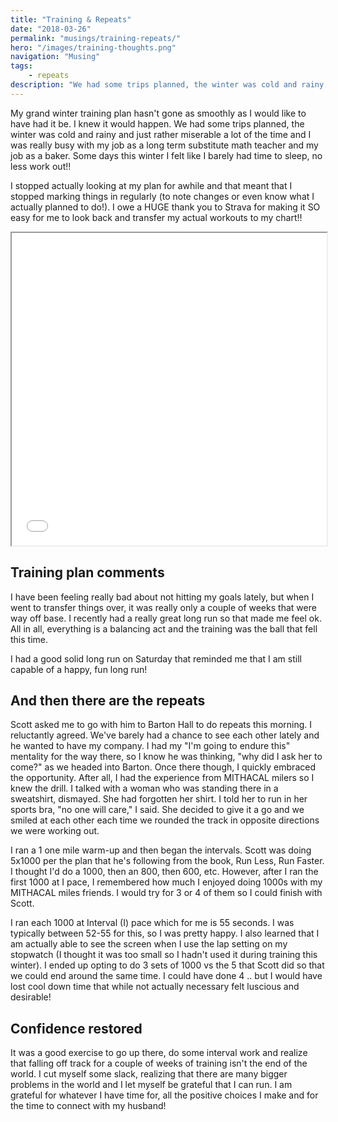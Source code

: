```yaml
---
title: "Training & Repeats"
date: "2018-03-26"
permalink: "musings/training-repeats/"
hero: "/images/training-thoughts.png"
navigation: "Musing"
tags:
    - repeats
description: "We had some trips planned, the winter was cold and rainy and just rather miserable a lot of the time and I was really busy with my job as a long term substitute math teacher and my job as a baker. Some days this winter I felt like I barely had time to sleep, no less work out!!"
---
```


My grand winter training plan hasn't gone as smoothly as I would like to have had it be. I knew it would happen. We had some trips planned, the winter was cold and rainy and just rather miserable a lot of the time and I was really busy with my job as a long term substitute math teacher and my job as a baker. Some days this winter I felt like I barely had time to sleep, no less work out!!

I stopped actually looking at my plan for awhile and that meant that I stopped marking things in regularly (to note changes or even know what I actually planned to do!). I owe a HUGE thank you to Strava for making it SO easy for me to look back and transfer my actual workouts to my chart!!

<iframe src="/static/pdf/Winter-Training-march.pdf" width="100%" height="500px"></iframe>

## Training plan comments

I have been feeling really bad about not hitting my goals lately, but when I went to transfer things over, it was really only a couple of weeks that were way off base. I recently had a really great long run so that made me feel ok. All in all, everything is a balancing act and the training was the ball that fell this time.

I had a good solid long run on Saturday that reminded me that I am still capable of a happy, fun long run!

## And then there are the repeats

Scott asked me to go with him to Barton Hall to do repeats this morning. I reluctantly agreed. We've barely had a chance to see each other lately and he wanted to have my company. I had my "I'm going to endure this" mentality for the way there, so I know he was thinking, "why did I ask her to come?" as we headed into Barton. Once there though, I quickly embraced the opportunity. After all, I had the experience from MITHACAL milers so I knew the drill. I talked with a woman who was standing there in a sweatshirt, dismayed. She had forgotten her shirt. I told her to run in her sports bra, "no one will care," I said. She decided to give it a go and we smiled at each other each time we rounded the track in opposite directions we were working out.

I ran a 1 one mile warm-up and then began the intervals. Scott was doing 5x1000 per the plan that he's following from the book, Run Less, Run Faster. I thought I'd do a 1000, then an 800, then 600, etc. However, after I ran the first 1000 at I pace, I remembered how much I enjoyed doing 1000s with my MITHACAL miles friends. I would try for 3 or 4 of them so I could finish with Scott.

I ran each 1000 at Interval (I) pace which for me is 55 seconds. I was typically between 52-55 for this, so I was pretty happy. I also learned that I am actually able to see the screen when I use the lap setting on my stopwatch (I thought it was too small so I hadn't used it during training this winter). I ended up opting to do 3 sets of 1000 vs the 5 that Scott did so that we could end around the same time. I could have done 4 .. but I would have lost cool down time that while not actually necessary felt luscious and desirable!

## Confidence restored

It was a good exercise to go up there, do some interval work and realize that falling off track for a couple of weeks of training isn't the end of the world. I cut myself some slack, realizing that there are many bigger problems in the world and I let myself be grateful that I can run. I am grateful for whatever I have time for, all the positive choices I make and for the time to connect with my husband!
